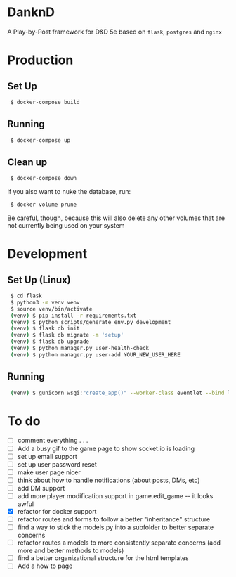 # DanknD
A Play-by-Post framework for D&amp;D 5e based on `flask`, `postgres` and `nginx`

# Production
## Set Up
```bash
 $ docker-compose build
```

## Running
```bash
 $ docker-compose up 
```

## Clean up
```bash
 $ docker-compose down
```
If you also want to nuke the database, run:
```bash
 $ docker volume prune
```
Be careful, though, because this will also delete any other volumes that are not currently being used on your system

# Development
## Set Up (Linux)
```bash
 $ cd flask
 $ python3 -m venv venv
 $ source venv/bin/activate
 (venv) $ pip install -r requirements.txt
 (venv) $ python scripts/generate_env.py development
 (venv) $ flask db init
 (venv) $ flask db migrate -m 'setup'
 (venv) $ flask db upgrade
 (venv) $ python manager.py user-health-check
 (venv) $ python manager.py user-add YOUR_NEW_USER_HERE
```

## Running

```bash
 (venv) $ gunicorn wsgi:"create_app()" --worker-class eventlet --bind localhost:8000
```

# To do
 - [ ] comment everything . . .
 - [ ] Add a busy gif to the game page to show socket.io is loading
 - [ ] set up email support
 - [ ] set up user password reset
 - [ ] make user page nicer
 - [ ] think about how to handle notifications (about posts, DMs, etc)
 - [ ] add DM support
 - [ ] add more player modification support in game.edit_game -- it looks awful
 - [x] refactor for docker support
 - [ ] refactor routes and forms to follow a better "inheritance" structure
 - [ ] find a way to stick the models.py into a subfolder to better separate concerns
 - [ ] refactor routes a models to more consistently separate concerns (add more and better methods to models)
 - [ ] find a better organizational structure for the html templates
 - [ ] Add a how to page
